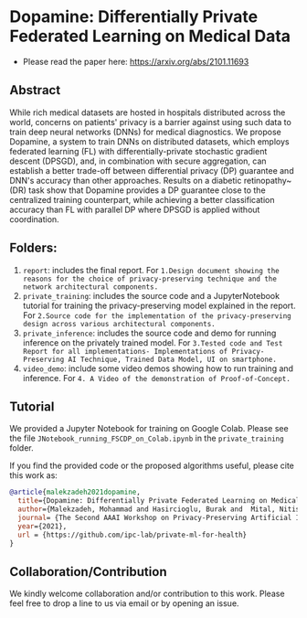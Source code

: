 # Dopamine: Differentially Private Federated Learning on Medical Data

- Please read the paper here: https://arxiv.org/abs/2101.11693 


## Abstract 
While rich medical datasets are hosted in hospitals distributed across the world, concerns on patients' privacy is a barrier against using such data to train deep neural networks (DNNs) for medical diagnostics. We propose Dopamine, a system to train DNNs on distributed datasets, which employs federated learning (FL) with differentially-private stochastic gradient descent (DPSGD), and, in combination with secure aggregation, can establish a better trade-off between differential privacy (DP) guarantee and DNN's accuracy than other approaches. Results on a diabetic retinopathy~(DR) task show that Dopamine provides a DP guarantee close to the centralized training counterpart, while achieving a better classification accuracy than FL with parallel DP where DPSGD is applied without coordination. 

## Folders:
 
1. `report`: includes the final report. For `1.Design document showing the reasons for the choice of privacy-preserving technique and the network architectural components.`
2. `private_training`: includes the source code and a JupyterNotebook tutorial for training the privacy-preserving model explained in the report. For `2.Source code for the implementation of the privacy-preserving design across various architectural components.`
3. `private_inference`: includes the source code and demo for running inference on the privately trained model. For `3.Tested code and Test Report for all implementations- Implementations of Privacy-Preserving AI Technique, Trained Data Model, UI on smartphone.`
4. `video_demo`: include some video demos showing how to run training and inference. For  `4. A Video of the demonstration of Proof-of-Concept.`


## Tutorial

We provided a Jupyter Notebook for training on Google Colab. Please see the file `JNotebook_running_FSCDP_on_Colab.ipynb` in the `private_training` folder.

If you find the provided code or the proposed algorithms useful, please cite this work as:
```bibtex
@article{malekzadeh2021dopamine,
  title={Dopamine: Differentially Private Federated Learning on Medical Data},
  author={Malekzadeh, Mohammad and Hasircioglu, Burak and  Mital, Nitish and  Katarya, Kunal and Ozfatura,  Mehmet Emre and Gündüz, Deniz}, 
  journal= {The Second AAAI Workshop on Privacy-Preserving Artificial Intelligence (PPAI-21)},
  year={2021},
  url = {https://github.com/ipc-lab/private-ml-for-health}
}
```

## Collaboration/Contribution
We kindly welcome collaboration and/or contribution to this work. Please feel free to drop a line to us via email or by opening an issue.  
